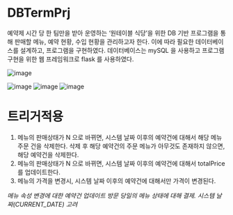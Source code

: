 # DBTermPrj

예약제 시간 당 한 팀만을 받아 운영하는 ‘원테이블 식당’을 위한 DB 기반 프로그램을 통해 판매할 메뉴, 예약 현황, 수입
현황을 관리하고자 한다. 이에 따라 필요한 데이터베이스를 설계하고, 프로그램을 구현하였다. 데이터베이스는 mySQL 을
사용하고 프로그램 구현을 위한 웹 프레임워크로 flask 를 사용하였다.


![image](https://github.com/user-attachments/assets/d3eb4cad-0370-43b9-abbb-c832cf2ae1fd)




![image](https://github.com/user-attachments/assets/7902044e-6cbd-4148-b5f1-ad69d5f8ccaa)
![image](https://github.com/user-attachments/assets/6f7e7368-9d64-4dce-b417-97b519bfe596)
![image](https://github.com/user-attachments/assets/b79f7912-a25b-494e-8173-f11ad8dbb5ee)



# 트리거적용
1. 메뉴의 판매상태가 N 으로 바뀌면, 시스템 날짜 이후의 예약건에 대해서 해당 메뉴주문 건을 삭제한다. 삭제 후 해당
예약건의 주문 메뉴가 아무것도 존재하지 않으면, 해당 예약건을 삭제한다.
2. 메뉴의 판매상태가 N 으로 바뀌면, 시스템 날짜 이후의 예약건에 대해서 totalPrice 를 업데이트한다.
3. 메뉴의 가격을 변경시, 시스템 날짜 이후의 예약건에 대해서만 가격이 변경된다. 

_메뉴 속성 변경에 대한 예약건 업데이트
방문 당일의 메뉴 상태에 대해 결제. 
시스템 날짜(CURRENT_DATE) 고려_


